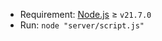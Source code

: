 ﻿- Requirement: [Node.js](https://nodejs.org/en/download "Node.js — Download") ≥ `v21.7.0`
- Run: `node "server/script.js"`
